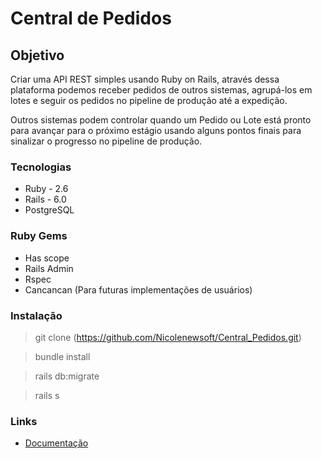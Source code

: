 # Central de Pedidos

## Objetivo 

Criar uma API REST simples usando Ruby on Rails, através dessa plataforma podemos receber pedidos de outros sistemas, agrupá-los em lotes e seguir os pedidos no pipeline de produção até a expedição.

Outros sistemas podem controlar quando um Pedido ou Lote está pronto para avançar para o próximo estágio usando alguns pontos finais para sinalizar o progresso no pipeline de produção.

### Tecnologias

* Ruby - 2.6
* Rails - 6.0
* PostgreSQL

### Ruby Gems

* Has scope
* Rails Admin
* Rspec
* Cancancan (Para futuras implementações de usuários)

### Instalação

>git clone (https://github.com/Nicolenewsoft/Central_Pedidos.git)

>bundle install

>rails db:migrate

>rails s

### Links

* [Documentação](https://web.postman.co/collections/11755710-91affed9-75bb-40b6-aa9e-908de3b28de9?version=latest&workspace=71e5c54c-7aa9-4739-8bc3-c518376b6765)
